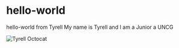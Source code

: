 # hello-world
hello-world from Tyrell
My name is Tyrell and I am a Junior a UNCG


![Tyrell Octocat](my-octocat-1550156841312)
